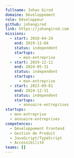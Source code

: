 ```yaml
---
fullname: Johan Girod
domaine: Développement
role: Développeur
github: johangirod
link: https://johangirod.com
missions:
  - start: 2018-04-24
    end: 2019-12-04
    status: independent
    startups:
      - mon-entreprise
  - start: 2019-12-11
    end: 2024-05-31
    status: independent
    startups:
      - mon-entreprise
  - start: 2023-09-01
    end: 2024-12-31
    status: independent
    startups:
      - annuaire-entreprises
startups:
  - mon-entreprise
  - annuaire-entreprises
competences:
  - Développement Frontend
  - Gestion de Produit
  - JavaScript/TypeScript
  - Accessibilité
teams: []
---
```

